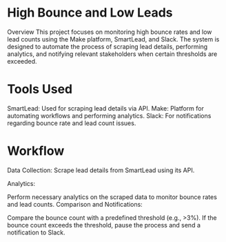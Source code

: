 # High Bounce and Low Leads 

Overview
This project focuses on monitoring high bounce rates and low lead counts using the Make platform, SmartLead, and Slack. The system is designed to automate the process of scraping lead details, performing analytics, and notifying relevant stakeholders when certain thresholds are exceeded.

# Tools Used

SmartLead: Used for scraping lead details via API.
Make: Platform for automating workflows and performing analytics.
Slack: For notifications regarding bounce rate and lead count issues.

# Workflow
Data Collection:
Scrape lead details from SmartLead using its API.

Analytics:

Perform necessary analytics on the scraped data to monitor bounce rates and lead counts.
Comparison and Notifications:

Compare the bounce count with a predefined threshold (e.g., >3%).
If the bounce count exceeds the threshold, pause the process and send a notification to Slack.

